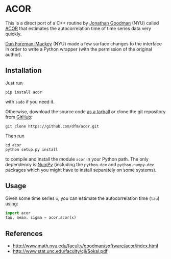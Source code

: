 ACOR
====

This is a direct port of a C++ routine by
[Jonathan Goodman](http://www.math.nyu.edu/faculty/goodman/index.html) (NYU) called
[ACOR](http://www.math.nyu.edu/faculty/goodman/software/acor/index.html) that
estimates the autocorrelation time of time series data very quickly.

[Dan Foreman-Mackey](http://danfm.ca) (NYU) made a few surface changes to the
interface in order to write a Python wrapper (with the permission of the original
author).

Installation
------------

Just run

    pip install acor

with `sudo` if you need it.

Otherwise, download the source code [as a
tarball](https://github.com/dfm/acor/tarball/master) or clone the git
repository from [GitHub](https://github.com/dfm/acor):

    git clone https://github.com/dfm/acor.git

Then run

    cd acor
    python setup.py install

to compile and install the module `acor` in your Python path. The only dependency
is [NumPy](http://numpy.scipy.org/) (including the `python-dev` and `python-numpy-dev`
packages which you might have to install separately on some systems).

Usage
-----

Given some time series `x`, you can estimate the autocorrelation time (`tau`) using:

```python
import acor
tau, mean, sigma = acor.acor(x)
```

References
----------

* http://www.math.nyu.edu/faculty/goodman/software/acor/index.html
* http://www.stat.unc.edu/faculty/cji/Sokal.pdf


